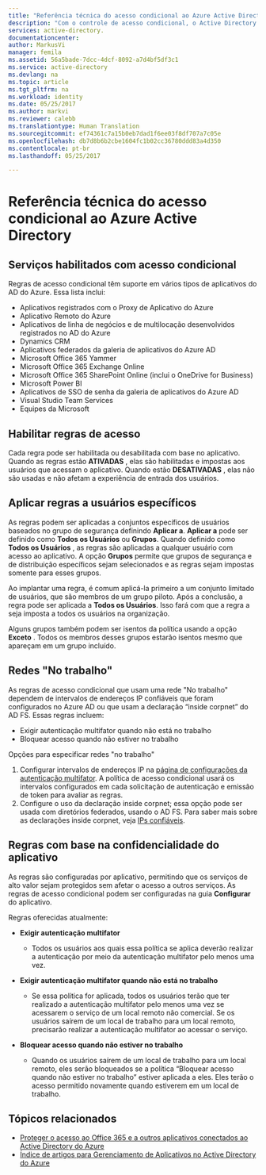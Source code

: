 ```yaml
---
title: "Referência técnica do acesso condicional ao Azure Active Directory | Microsoft Docs"
description: "Com o controle de acesso condicional, o Active Directory do Azure verifica as condições específicas escolhidas para autenticação do usuário, antes de permitir o acesso ao aplicativo. Quando essas condições forem atendidas, o usuário é autenticado e autorizado a acessar o aplicativo."
services: active-directory.
documentationcenter: 
author: MarkusVi
manager: femila
ms.assetid: 56a5bade-7dcc-4dcf-8092-a7d4bf5df3c1
ms.service: active-directory
ms.devlang: na
ms.topic: article
ms.tgt_pltfrm: na
ms.workload: identity
ms.date: 05/25/2017
ms.author: markvi
ms.reviewer: calebb
ms.translationtype: Human Translation
ms.sourcegitcommit: ef74361c7a15b0eb7dad1f6ee03f8df707a7c05e
ms.openlocfilehash: db7d8b6b2cbe1604fc1b02cc36780ddd83a4d350
ms.contentlocale: pt-br
ms.lasthandoff: 05/25/2017

---
```

# <a name="azure-active-directory-conditional-access-technical-reference"></a>Referência técnica do acesso condicional ao Azure Active Directory

## <a name="services-enabled-with-conditional-access"></a>Serviços habilitados com acesso condicional

Regras de acesso condicional têm suporte em vários tipos de aplicativos do AD do Azure. Essa lista inclui:


* Aplicativos registrados com o Proxy de Aplicativo do Azure
* Aplicativo Remoto do Azure
* Aplicativos de linha de negócios e de multilocação desenvolvidos registrados no AD do Azure
* Dynamics CRM
* Aplicativos federados da galeria de aplicativos do Azure AD
* Microsoft Office 365 Yammer
* Microsoft Office 365 Exchange Online
* Microsoft Office 365 SharePoint Online (inclui o OneDrive for Business)
* Microsoft Power BI 
* Aplicativos de SSO de senha da galeria de aplicativos do Azure AD
* Visual Studio Team Services
* Equipes da Microsoft









## <a name="enable-access-rules"></a>Habilitar regras de acesso
Cada regra pode ser habilitada ou desabilitada com base no aplicativo. Quando as regras estão **ATIVADAS** , elas são habilitadas e impostas aos usuários que acessam o aplicativo. Quando estão **DESATIVADAS** , elas não são usadas e não afetam a experiência de entrada dos usuários.

## <a name="applying-rules-to-specific-users"></a>Aplicar regras a usuários específicos
As regras podem ser aplicadas a conjuntos específicos de usuários baseados no grupo de segurança definindo **Aplicar a**. **Aplicar a** pode ser definido como **Todos os Usuários** ou **Grupos**. Quando definido como **Todos os Usuários** , as regras são aplicadas a qualquer usuário com acesso ao aplicativo. A opção **Grupos** permite que grupos de segurança e de distribuição específicos sejam selecionados e as regras sejam impostas somente para esses grupos.

Ao implantar uma regra, é comum aplicá-la primeiro a um conjunto limitado de usuários, que são membros de um grupo piloto. Após a conclusão, a regra pode ser aplicada a **Todos os Usuários**. Isso fará com que a regra a seja imposta a todos os usuários na organização.

Alguns grupos também podem ser isentos da política usando a opção **Exceto** . Todos os membros desses grupos estarão isentos mesmo que apareçam em um grupo incluído.

## <a name="at-work-networks"></a>Redes "No trabalho"
As regras de acesso condicional que usam uma rede "No trabalho" dependem de intervalos de endereços IP confiáveis que foram configurados no Azure AD ou que usam a declaração “inside corpnet” do AD FS. Essas regras incluem:

* Exigir autenticação multifator quando não está no trabalho
* Bloquear acesso quando não estiver no trabalho

Opções para especificar redes "no trabalho"

1. Configurar intervalos de endereços IP na [página de configurações da autenticação multifator](../multi-factor-authentication/multi-factor-authentication-whats-next.md). A política de acesso condicional usará os intervalos configurados em cada solicitação de autenticação e emissão de token para avaliar as regras. 
2. Configure o uso da declaração inside corpnet; essa opção pode ser usada com diretórios federados, usando o AD FS. Para saber mais sobre as declarações inside corpnet, veja [IPs confiáveis](../multi-factor-authentication/multi-factor-authentication-whats-next.md#trusted-ips).


## <a name="rules-based-on-application-sensitivity"></a>Regras com base na confidencialidade do aplicativo
As regras são configuradas por aplicativo, permitindo que os serviços de alto valor sejam protegidos sem afetar o acesso a outros serviços. As regras de acesso condicional podem ser configuradas na guia **Configurar** do aplicativo. 

Regras oferecidas atualmente:

* **Exigir autenticação multifator**
  
  * Todos os usuários aos quais essa política se aplica deverão realizar a autenticação por meio da autenticação multifator pelo menos uma vez.
* **Exigir autenticação multifator quando não está no trabalho**
  
  * Se essa política for aplicada, todos os usuários terão que ter realizado a autenticação multifator pelo menos uma vez se acessarem o serviço de um local remoto não comercial. Se os usuários saírem de um local de trabalho para um local remoto, precisarão realizar a autenticação multifator ao acessar o serviço.
* **Bloquear acesso quando não estiver no trabalho** 
  
  * Quando os usuários saírem de um local de trabalho para um local remoto, eles serão bloqueados se a política “Bloquear acesso quando não estiver no trabalho” estiver aplicada a eles.  Eles terão o acesso permitido novamente quando estiverem em um local de trabalho.

## <a name="related-topics"></a>Tópicos relacionados
* [Proteger o acesso ao Office 365 e a outros aplicativos conectados ao Active Directory do Azure](active-directory-conditional-access.md)
* [Índice de artigos para Gerenciamento de Aplicativos no Active Directory do Azure](active-directory-apps-index.md)


